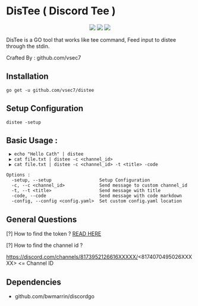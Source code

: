 # DisTee ( Discord Tee )

<p align="center">
<a href="https://goreportcard.com/report/github.com/vsec7/distee"><img src="https://goreportcard.com/badge/github.com/vsec7/distee"></a>
<a href="https://github.com/vsec7/distee/issues"><img src="https://img.shields.io/badge/contributions-welcome-brightgreen.svg?style=flat"></a>
<a href="https://twitter.com/verry__d"><img src="https://img.shields.io/twitter/follow/verry__d.svg?logo=twitter"></a>
</p>

DisTee is a GO tool that works like tee command, Feed input to distee through the stdin.

Crafted By : github.com/vsec7


## Installation
```
go get -u github.com/vsec7/distee
```

## Setup Configuration
```
distee -setup
```

## Basic Usage :
```
 ▶ echo "Hello Cath" | distee
 ▶ cat file.txt | distee -c <channel_id>
 ▶ cat file.txt | distee -c <channel_id> -t <title> -code

Options :
  -setup, --setup                  Setup Configuration
  -c, --c <channel_id>             Send message to custom channel_id
  -t, --t <title>                  Send message with title
  -code, --code                    Send message with code markdown
  -config, --config <config.yaml>  Set custom config.yaml location
```

## General Questions

[?] How to find the token ? <a href="https://www.writebots.com/discord-bot-token/"> READ HERE </a>

[?] How to find the channel id ? 

https://discord.com/channels/8173952126616XXXXX/<8174070495026XXXXX> <= Channel ID

## Dependencies
- github.com/bwmarrin/discordgo
